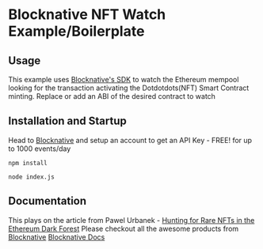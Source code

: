 # Blocknative NFT Watch Example/Boilerplate

## Usage 

This example uses [Blocknative's SDK](https://github.com/blocknative/sdk) to watch the Ethereum mempool looking for the transaction activating the Dotdotdots(NFT) Smart Contract minting.
Replace or add an ABI of the desired contract to watch

## Installation and Startup

Head to [Blocknative](https://www.blocknative.com) and setup an account to get an API Key - FREE! for up to 1000 events/day

`npm install`

`node index.js`

## Documentation
This plays on the article from Pawel Urbanek - [Hunting for Rare NFTs in the Ethereum Dark Forest](https://pawelurbanek.com/ethereum-mempool-monitoring)
Please checkout all the awesome products from [Blocknative](https://www.blocknative.com)
[Blocknative Docs](https://docs.blocknative.com/)